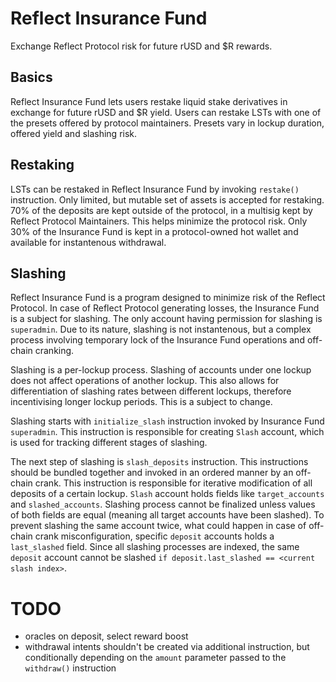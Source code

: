 # Reflect Insurance Fund
Exchange Reflect Protocol risk for future rUSD and $R rewards.

## Basics
Reflect Insurance Fund lets users restake liquid stake derivatives in exchange for future rUSD and $R yield. Users can restake LSTs with one of the presets offered by protocol maintainers. Presets vary in lockup duration, offered yield and slashing risk.

## Restaking
LSTs can be restaked in Reflect Insurance Fund by invoking `restake()` instruction. Only limited, but mutable set of assets is accepted for restaking. 70% of the deposits are kept outside of the protocol, in a multisig kept by Reflect Protocol Maintainers. This helps minimize the protocol risk. Only 30% of the Insurance Fund is kept in a protocol-owned hot wallet and available for instantenous withdrawal.

## Slashing
Reflect Insurance Fund is a program designed to minimize risk of the Reflect Protocol. In case of Reflect Protocol generating losses, the Insurance Fund is a subject for slashing. The only account having permission for slashing is `superadmin`. Due to its nature, slashing is not instantenous, but a complex process involving temporary lock of the Insurance Fund operations and off-chain cranking. 

Slashing is a per-lockup process. Slashing of accounts under one lockup does not affect operations of another lockup. This also allows for differentiation of slashing rates between different lockups, therefore incentivising longer lockup periods. This is a subject to change.

Slashing starts with `initialize_slash` instruction invoked by Insurance Fund `superadmin`. This instruction is responsible for creating `Slash` account, which is used for tracking different stages of slashing.

The next step of slashing is `slash_deposits` instruction. This instructions should be bundled together and invoked in an ordered manner by an off-chain crank. This instruction is responsible for iterative modification of all deposits of a certain lockup. `Slash` account holds fields like `target_accounts` and `slashed_accounts`. Slashing process cannot be finalized unless values of both fields are equal (meaning all target accounts have been slashed). To prevent slashing the same account twice, what could happen in case of off-chain crank misconfiguration, specific `deposit` accounts holds a `last_slashed` field. Since all slashing processes are indexed, the same `deposit` account cannot be slashed `if deposit.last_slashed == <current slash index>`.

# TODO
- oracles on deposit, select reward boost
- withdrawal intents shouldn't be created via additional instruction, but conditionally depending on the `amount` parameter passed to the `withdraw()` instruction